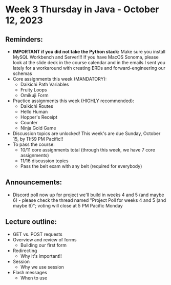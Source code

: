 # Week 3 Thursday in Java - October 12, 2023

## Reminders:
- **IMPORTANT if you did not take the Python stack:** Make sure you install MySQL Workbench and Server!!!  If you have MacOS Sonoma, please look at the slide deck in the course calendar and in the emails I sent you lately for a workaround with creating ERDs and forward-engineering our schemas
- Core assignments this week (MANDATORY):
    - Daikichi Path Variables
    - Fruity Loops
    - Omikuji Form
- Practice assignments this week (HIGHLY recommended):
    - Daikichi Routes
    - Hello Human
    - Hopper's Receipt
    - Counter
    - Ninja Gold Game
- Discussion topics are unlocked!  This week's are due Sunday, October 15, by 11:59 PM Pacific!!
- To pass the course:
    - 10/11 core assignments total (through this week, we have 7 core assignments)
    - 11/16 discussion topics
    - Pass the belt exam with any belt (required for everybody)

## Announcements:
- Discord poll now up for project we'll build in weeks 4 and 5 (and maybe 6) - please check the thread named "Project Poll for weeks 4 and 5 (and maybe 6)"; voting will close at 5 PM Pacific Monday

## Lecture outline:
- GET vs. POST requests
- Overview and review of forms
    - Building our first form
- Redirecting
    - Why it's important!!
- Session
    - Why we use session
- Flash messages
    - When to use